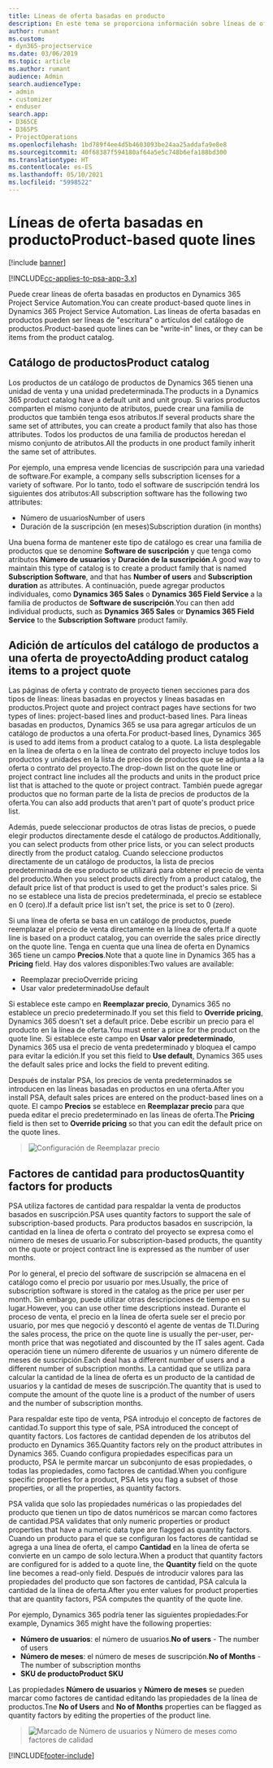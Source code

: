 ```yaml
---
title: Líneas de oferta basadas en producto
description: En este tema se proporciona información sobre líneas de oferta basadas en productos.
author: rumant
ms.custom:
- dyn365-projectservice
ms.date: 03/06/2019
ms.topic: article
ms.author: rumant
audience: Admin
search.audienceType:
- admin
- customizer
- enduser
search.app:
- D365CE
- D365PS
- ProjectOperations
ms.openlocfilehash: 1bd789f4ee4d5b4603093be24aa25addafa9e8e8
ms.sourcegitcommit: 40f68387f594180af64a5e5c748b6efa188bd300
ms.translationtype: HT
ms.contentlocale: es-ES
ms.lasthandoff: 05/10/2021
ms.locfileid: "5998522"
---
```

# <a name="product-based-quote-lines"></a><span data-ttu-id="a5f6a-103">Líneas de oferta basadas en producto</span><span class="sxs-lookup"><span data-stu-id="a5f6a-103">Product-based quote lines</span></span>

[!include [banner](../includes/psa-now-project-operations.md)]

[!INCLUDE[cc-applies-to-psa-app-3.x](../includes/cc-applies-to-psa-app-3x.md)]


<span data-ttu-id="a5f6a-104">Puede crear líneas de oferta basadas en productos en Dynamics 365 Project Service Automation.</span><span class="sxs-lookup"><span data-stu-id="a5f6a-104">You can create product-based quote lines in Dynamics 365 Project Service Automation.</span></span> <span data-ttu-id="a5f6a-105">Las líneas de oferta basadas en productos pueden ser líneas de "escritura" o artículos del catálogo de productos.</span><span class="sxs-lookup"><span data-stu-id="a5f6a-105">Product-based quote lines can be "write-in" lines, or they can be items from the product catalog.</span></span>

## <a name="product-catalog"></a><span data-ttu-id="a5f6a-106">Catálogo de productos</span><span class="sxs-lookup"><span data-stu-id="a5f6a-106">Product catalog</span></span>

<span data-ttu-id="a5f6a-107">Los productos de un catálogo de productos de Dynamics 365 tienen una unidad de venta y una unidad predeterminada.</span><span class="sxs-lookup"><span data-stu-id="a5f6a-107">The products in a Dynamics 365 product catalog have a default unit and unit group.</span></span> <span data-ttu-id="a5f6a-108">Si varios productos comparten el mismo conjunto de atributos, puede crear una familia de productos que también tenga esos atributos.</span><span class="sxs-lookup"><span data-stu-id="a5f6a-108">If several products share the same set of attributes, you can create a product family that also has those attributes.</span></span> <span data-ttu-id="a5f6a-109">Todos los productos de una familia de productos heredan el mismo conjunto de atributos.</span><span class="sxs-lookup"><span data-stu-id="a5f6a-109">All the products in one product family inherit the same set of attributes.</span></span>

<span data-ttu-id="a5f6a-110">Por ejemplo, una empresa vende licencias de suscripción para una variedad de software.</span><span class="sxs-lookup"><span data-stu-id="a5f6a-110">For example, a company sells subscription licenses for a variety of software.</span></span> <span data-ttu-id="a5f6a-111">Por lo tanto, todo el software de suscripción tendrá los siguientes dos atributos:</span><span class="sxs-lookup"><span data-stu-id="a5f6a-111">All subscription software has the following two attributes:</span></span>

- <span data-ttu-id="a5f6a-112">Número de usuarios</span><span class="sxs-lookup"><span data-stu-id="a5f6a-112">Number of users</span></span> 
- <span data-ttu-id="a5f6a-113">Duración de la suscripción (en meses)</span><span class="sxs-lookup"><span data-stu-id="a5f6a-113">Subscription duration (in months)</span></span>

<span data-ttu-id="a5f6a-114">Una buena forma de mantener este tipo de catálogo es crear una familia de productos que se denomine **Software de suscripción** y que tenga como atributos **Número de usuarios** y **Duración de la suscripción**.</span><span class="sxs-lookup"><span data-stu-id="a5f6a-114">A good way to maintain this type of catalog is to create a product family that is named **Subscription Software**, and that has **Number of users** and **Subscription duration** as attributes.</span></span> <span data-ttu-id="a5f6a-115">A continuación, puede agregar productos individuales, como **Dynamics 365 Sales** o **Dynamics 365 Field Service** a la familia de productos de **Software de suscripción**.</span><span class="sxs-lookup"><span data-stu-id="a5f6a-115">You can then add individual products, such as **Dynamics 365 Sales** or **Dynamics 365 Field Service** to the **Subscription Software** product family.</span></span>

## <a name="adding-product-catalog-items-to-a-project-quote"></a><span data-ttu-id="a5f6a-116">Adición de artículos del catálogo de productos a una oferta de proyecto</span><span class="sxs-lookup"><span data-stu-id="a5f6a-116">Adding product catalog items to a project quote</span></span>

<span data-ttu-id="a5f6a-117">Las páginas de oferta y contrato de proyecto tienen secciones para dos tipos de líneas: líneas basadas en proyectos y líneas basadas en productos.</span><span class="sxs-lookup"><span data-stu-id="a5f6a-117">Project quote and project contract pages have sections for two types of lines: project-based lines and product-based lines.</span></span> <span data-ttu-id="a5f6a-118">Para líneas basadas en productos, Dynamics 365 se usa para agregar artículos de un catálogo de productos a una oferta.</span><span class="sxs-lookup"><span data-stu-id="a5f6a-118">For product-based lines, Dynamics 365 is used to add items from a product catalog to a quote.</span></span> <span data-ttu-id="a5f6a-119">La lista desplegable en la línea de oferta o en la línea de contrato del proyecto incluye todos los productos y unidades en la lista de precios de productos que se adjunta a la oferta o contrato del proyecto.</span><span class="sxs-lookup"><span data-stu-id="a5f6a-119">The drop-down list on the quote line or project contract line includes all the products and units in the product price list that is attached to the quote or project contract.</span></span> <span data-ttu-id="a5f6a-120">También puede agregar productos que no forman parte de la lista de precios de productos de la oferta.</span><span class="sxs-lookup"><span data-stu-id="a5f6a-120">You can also add products that aren't part of quote's product price list.</span></span>

<span data-ttu-id="a5f6a-121">Además, puede seleccionar productos de otras listas de precios, o puede elegir productos directamente desde el catálogo de productos.</span><span class="sxs-lookup"><span data-stu-id="a5f6a-121">Additionally, you can select products from other price lists, or you can select products directly from the product catalog.</span></span> <span data-ttu-id="a5f6a-122">Cuando seleccione productos directamente de un catálogo de productos, la lista de precios predeterminada de ese producto se utilizará para obtener el precio de venta del producto.</span><span class="sxs-lookup"><span data-stu-id="a5f6a-122">When you select products directly from a product catalog, the default price list of that product is used to get the product's sales price.</span></span> <span data-ttu-id="a5f6a-123">Si no se establece una lista de precios predeterminada, el precio se establece en 0 (cero).</span><span class="sxs-lookup"><span data-stu-id="a5f6a-123">If a default price list isn't set, the price is set to 0 (zero).</span></span>

<span data-ttu-id="a5f6a-124">Si una línea de oferta se basa en un catálogo de productos, puede reemplazar el precio de venta directamente en la línea de oferta.</span><span class="sxs-lookup"><span data-stu-id="a5f6a-124">If a quote line is based on a product catalog, you can override the sales price directly on the quote line.</span></span> <span data-ttu-id="a5f6a-125">Tenga en cuenta que una línea de oferta en Dynamics 365 tiene un campo **Precios**.</span><span class="sxs-lookup"><span data-stu-id="a5f6a-125">Note that a quote line in Dynamics 365 has a **Pricing** field.</span></span> <span data-ttu-id="a5f6a-126">Hay dos valores disponibles:</span><span class="sxs-lookup"><span data-stu-id="a5f6a-126">Two values are available:</span></span>

- <span data-ttu-id="a5f6a-127">Reemplazar precio</span><span class="sxs-lookup"><span data-stu-id="a5f6a-127">Override pricing</span></span>  
- <span data-ttu-id="a5f6a-128">Usar valor predeterminado</span><span class="sxs-lookup"><span data-stu-id="a5f6a-128">Use default</span></span>

<span data-ttu-id="a5f6a-129">Si establece este campo en **Reemplazar precio**, Dynamics 365 no establece un precio predeterminado.</span><span class="sxs-lookup"><span data-stu-id="a5f6a-129">If you set this field to **Override pricing**, Dynamics 365 doesn't set a default price.</span></span> <span data-ttu-id="a5f6a-130">Debe escribir un precio para el producto en la línea de oferta.</span><span class="sxs-lookup"><span data-stu-id="a5f6a-130">You must enter a price for the product on the quote line.</span></span> <span data-ttu-id="a5f6a-131">Si establece este campo en **Usar valor predeterminado**, Dynamics 365 usa el precio de venta predeterminado y bloquea el campo para evitar la edición.</span><span class="sxs-lookup"><span data-stu-id="a5f6a-131">If you set this field to **Use default**, Dynamics 365 uses the default sales price and locks the field to prevent editing.</span></span>

<span data-ttu-id="a5f6a-132">Después de instalar PSA, los precios de venta predeterminados se introducen en las líneas basadas en productos en una oferta.</span><span class="sxs-lookup"><span data-stu-id="a5f6a-132">After you install PSA, default sales prices are entered on the product-based lines on a quote.</span></span> <span data-ttu-id="a5f6a-133">El campo **Precios** se establece en **Reemplazar precio** para que pueda editar el precio predeterminado en las líneas de oferta.</span><span class="sxs-lookup"><span data-stu-id="a5f6a-133">The **Pricing** field is then set to **Override pricing** so that you can edit the default price on the quote lines.</span></span>

> ![Configuración de Reemplazar precio](media/basic-guide-10.png)
 
## <a name="quantity-factors-for-products"></a><span data-ttu-id="a5f6a-135">Factores de cantidad para productos</span><span class="sxs-lookup"><span data-stu-id="a5f6a-135">Quantity factors for products</span></span>

<span data-ttu-id="a5f6a-136">PSA utiliza factores de cantidad para respaldar la venta de productos basados ​​en suscripción.</span><span class="sxs-lookup"><span data-stu-id="a5f6a-136">PSA uses quantity factors to support the sale of subscription-based products.</span></span> <span data-ttu-id="a5f6a-137">Para productos basados ​​en suscripción, la cantidad en la línea de oferta o contrato del proyecto se expresa como el número de meses de usuario.</span><span class="sxs-lookup"><span data-stu-id="a5f6a-137">For subscription-based products, the quantity on the quote or project contract line is expressed as the number of user months.</span></span>

<span data-ttu-id="a5f6a-138">Por lo general, el precio del software de suscripción se almacena en el catálogo como el precio por usuario por mes.</span><span class="sxs-lookup"><span data-stu-id="a5f6a-138">Usually, the price of subscription software is stored in the catalog as the price per user per month.</span></span> <span data-ttu-id="a5f6a-139">Sin embargo, puede utilizar otras descripciones de tiempo en su lugar.</span><span class="sxs-lookup"><span data-stu-id="a5f6a-139">However, you can use other time descriptions instead.</span></span> <span data-ttu-id="a5f6a-140">Durante el proceso de venta, el precio en la línea de oferta suele ser el precio por usuario, por mes que negoció y descontó el agente de ventas de TI.</span><span class="sxs-lookup"><span data-stu-id="a5f6a-140">During the sales process, the price on the quote line is usually the per-user, per-month price that was negotiated and discounted by the IT sales agent.</span></span> <span data-ttu-id="a5f6a-141">Cada operación tiene un número diferente de usuarios y un número diferente de meses de suscripción.</span><span class="sxs-lookup"><span data-stu-id="a5f6a-141">Each deal has a different number of users and a different number of subscription months.</span></span> <span data-ttu-id="a5f6a-142">La cantidad que se utiliza para calcular la cantidad de la línea de oferta es un producto de la cantidad de usuarios y la cantidad de meses de suscripción.</span><span class="sxs-lookup"><span data-stu-id="a5f6a-142">The quantity that is used to compute the amount of the quote line is a product of the number of users and the number of subscription months.</span></span>

<span data-ttu-id="a5f6a-143">Para respaldar este tipo de venta, PSA introdujo el concepto de factores de cantidad.</span><span class="sxs-lookup"><span data-stu-id="a5f6a-143">To support this type of sale, PSA introduced the concept of quantity factors.</span></span> <span data-ttu-id="a5f6a-144">Los factores de cantidad dependen de los atributos del producto en Dynamics 365.</span><span class="sxs-lookup"><span data-stu-id="a5f6a-144">Quantity factors rely on the product attributes in Dynamics 365.</span></span> <span data-ttu-id="a5f6a-145">Cuando configura propiedades específicas para un producto, PSA le permite marcar un subconjunto de esas propiedades, o todas las propiedades, como factores de cantidad.</span><span class="sxs-lookup"><span data-stu-id="a5f6a-145">When you configure specific properties for a product, PSA lets you flag a subset of those properties, or all the properties, as quantity factors.</span></span>

<span data-ttu-id="a5f6a-146">PSA valida que solo las propiedades numéricas o las propiedades del producto que tienen un tipo de datos numéricos se marcan como factores de cantidad.</span><span class="sxs-lookup"><span data-stu-id="a5f6a-146">PSA validates that only numeric properties or product properties that have a numeric data type are flagged as quantity factors.</span></span> <span data-ttu-id="a5f6a-147">Cuando un producto para el que se configuran los factores de cantidad se agrega a una línea de oferta, el campo **Cantidad** en la línea de oferta se convierte en un campo de solo lectura.</span><span class="sxs-lookup"><span data-stu-id="a5f6a-147">When a product that quantity factors are configured for is added to a quote line, the **Quantity** field on the quote line becomes a read-only field.</span></span> <span data-ttu-id="a5f6a-148">Después de introducir valores para las propiedades del producto que son factores de cantidad, PSA calcula la cantidad de la línea de oferta.</span><span class="sxs-lookup"><span data-stu-id="a5f6a-148">After you enter values for product properties that are quantity factors, PSA computes the quantity of the quote line.</span></span>

<span data-ttu-id="a5f6a-149">Por ejemplo, Dynamics 365 podría tener las siguientes propiedades:</span><span class="sxs-lookup"><span data-stu-id="a5f6a-149">For example, Dynamics 365 might have the following properties:</span></span> 

- <span data-ttu-id="a5f6a-150">**Número de usuarios**: el número de usuarios.</span><span class="sxs-lookup"><span data-stu-id="a5f6a-150">**No of users** - The number of users</span></span> 
- <span data-ttu-id="a5f6a-151">**Número de meses**: el número de meses de suscripción.</span><span class="sxs-lookup"><span data-stu-id="a5f6a-151">**No of Months** - The number of subscription months</span></span>
- <span data-ttu-id="a5f6a-152">**SKU de producto**</span><span class="sxs-lookup"><span data-stu-id="a5f6a-152">**Product SKU**</span></span> 

<span data-ttu-id="a5f6a-153">Las propiedades **Número de usuarios** y **Número de meses** se pueden marcar como factores de cantidad editando las propiedades de la línea de productos.</span><span class="sxs-lookup"><span data-stu-id="a5f6a-153">Tne **No of Users** and **No of Months** properties can be flagged as quantity factors by editing the properties of the product line.</span></span> 

> ![Marcado de Número de usuarios y Número de meses como factores de calidad](media/basic-guide-11.png)
 


[!INCLUDE[footer-include](../includes/footer-banner.md)]